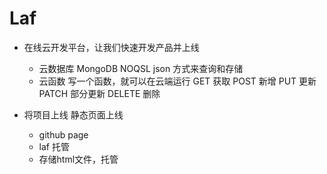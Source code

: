 # Laf

- 在线云开发平台，让我们快速开发产品并上线
    - 云数据库
        MongoDB NOQSL json 方式来查询和存储
    - 云函数
        写一个函数，就可以在云端运行
        GET 获取
        POST 新增
        PUT 更新
        PATCH 部分更新
        DELETE 删除

- 将项目上线    静态页面上线
    - github page
    - laf 托管 
    - 存储html文件，托管